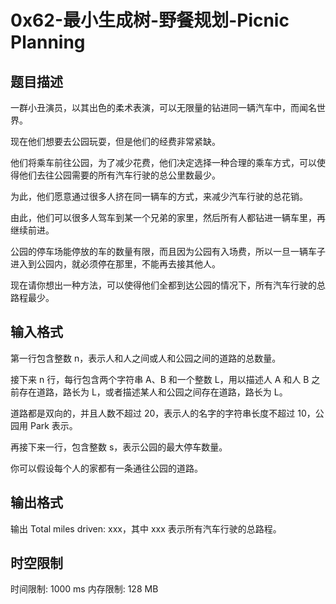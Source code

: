 # 0x62-最小生成树-野餐规划-Picnic Planning

## 题目描述

一群小丑演员，以其出色的柔术表演，可以无限量的钻进同一辆汽车中，而闻名世界。

现在他们想要去公园玩耍，但是他们的经费非常紧缺。

他们将乘车前往公园，为了减少花费，他们决定选择一种合理的乘车方式，可以使得他们去往公园需要的所有汽车行驶的总公里数最少。

为此，他们愿意通过很多人挤在同一辆车的方式，来减少汽车行驶的总花销。

由此，他们可以很多人驾车到某一个兄弟的家里，然后所有人都钻进一辆车里，再继续前进。

公园的停车场能停放的车的数量有限，而且因为公园有入场费，所以一旦一辆车子进入到公园内，就必须停在那里，不能再去接其他人。

现在请你想出一种方法，可以使得他们全都到达公园的情况下，所有汽车行驶的总路程最少。

## 输入格式

第一行包含整数 n，表示人和人之间或人和公园之间的道路的总数量。

接下来 n 行，每行包含两个字符串 A、B 和一个整数 L，用以描述人 A 和人 B 之前存在道路，路长为 L，或者描述某人和公园之间存在道路，路长为 L。

道路都是双向的，并且人数不超过 20，表示人的名字的字符串长度不超过 10，公园用 Park 表示。

再接下来一行，包含整数 s，表示公园的最大停车数量。

你可以假设每个人的家都有一条通往公园的道路。

## 输出格式

输出 Total miles driven: xxx，其中 xxx 表示所有汽车行驶的总路程。

## 时空限制

时间限制: 1000 ms
内存限制: 128 MB
